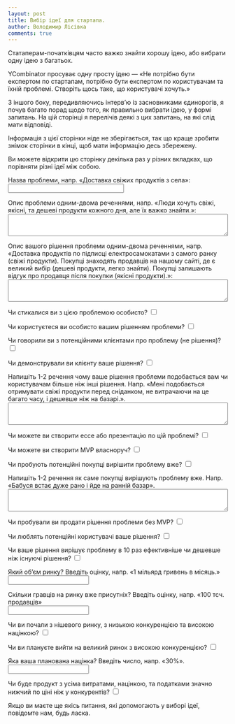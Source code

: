 ```yaml
---
layout: post
title: Вибір ідеї для стартапа.
author: Володимир Лісівка
comments: true
---
```


Статаперам-початківцям часто важко знайти хорошу ідею, або вибрати одну ідею з багатьох.

YCombinator просуває одну просту ідею — «Не потрібно бути експертом по
стартапам, потрібно бути експертом по користувачам та їхній проблемі.
Створіть щось таке, що користувачі хочуть.»

З іншого боку, передивляючись інтервʼю із засновниками єдинорогів, я
почув багато порад щодо того, як правильно вибрати ідею, у формі
запитань. На цій сторінці я перелічів деякі з цих запитань, на які слід
мати відповіді.

Інформація з цієї сторінки ніде не зберігається, так що краще зробити
знімок сторінки в кінці, щоб мати інформацію десь збережену.

Ви можете відкрити цю сторінку декілька раз у різних вкладках, що
порівняти різні ідеї між собою.

<label for="problem_name">Назва проблеми, напр. «Доставка свіжих продуктів з села»: <br/><input id="problem_name" size="30"></label>

<label for="problem">Опис проблеми одним-двома реченнями, напр. «Люди хочуть свіжі, якісні, та дешеві продукти кожного дня, але їх важко знайти.»: <br/> <textarea id="problem" cols="60" rows="3"></textarea></label>

<label for="solution">Опис вашого рішення проблеми одним-двома реченнями, напр. «Доставка продуктів по підписці електросамокатами з самого ранку (свіжі продукти). Покупці знаходять продавців на нашому сайті, де є великий вибір (дешеві продукти, легко знайти). Покупці залишають відгук про продавця після покупки (якісні продукти).»: <br/> <textarea id="solution" cols="60" rows="3"></textarea></label>

<label>Чи стикалися ви з цією проблемою особисто? <input type="checkbox" /> </label>

<label>Чи користуєтеся ви особисто вашим рішенням проблеми? <input type="checkbox" /> </label>

<label>Чи говорили ви з потенційними клієнтами про проблему (не рішення)? <input type="checkbox" /> </label>

<label>Чи демонстрували ви клієнту ваше рішення? <input type="checkbox" /> </label>

<label for="better_solution">Напишіть 1-2 речення чому ваше рішення проблеми подобається вам чи користувачам більше ніж інші рішення. Напр. «Мені подобається отримувати свіжі продукти перед сніданком, не витрачаючи на це багато часу, і дешевше ніж на базарі.».<br/> <textarea id="better_solution" cols="60" rows="3"></textarea> </label>

<label>Чи можете ви створити ессе або презентацію по цій проблемі? <input type="checkbox" /> </label>

<label>Чи можете ви створити MVP власноруч? <input type="checkbox" /> </label>

<label>Чи пробують потенційні покупці вирішити проблему вже? <input type="checkbox" /> </label>

<label for="current_solution">Напишіть 1-2 речення як саме покупці вирішують проблему вже. Напр. «Бабуся встає дуже рано і йде на ранній базар». <br/> <textarea id="current_solution" cols="60" rows="3"></textarea> </label>

<label>Чи пробували ви продати рішення проблеми без MVP? <input type="checkbox" /> </label>

<label>Чи люблять потенційні користувачі ваше рішення? <input type="checkbox" /> </label>

<label>Чи ваше рішення вирішує проблему в 10 раз ефективніше чи дешевше ніж існуючі рішення? <input type="checkbox" /> </label>

<label>Який обʼєм ринку? Введіть оцінку, напр. «1 мільярд гривень в місяць.» <br/> <input type="text" /> </label>

<label>Скільки гравців на ринку вже присутніх? Введіть оцінку, напр. «100 тсч. продавців» <br/> <input type="text" /> </label>

<label>Чи ви почали з нішевого ринку, з низькою конкуренцією та високою націнкою? <input type="checkbox" /> </label>

<label>Чи ви плануєте вийти на великий ринок з високою конкуренцією? <input type="checkbox" /> </label>

<label>Яка ваша планована націнка? Введіть число, напр. «30%». <br/> <input type="text" /> </label>

<label>Чи буде продукт з усіма витратами, націнкою, та податками значно нижчий по ціні ніж у конкурентів? <input type="checkbox" /> </label>

Якщо ви маєте ще якісь питання, які допомогають у виборі ідеї, повідомте нам, будь ласка.